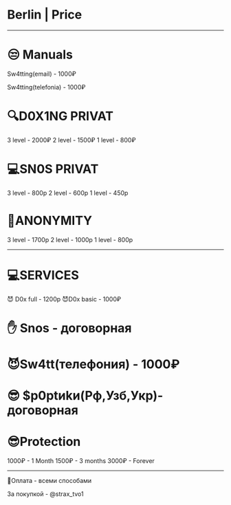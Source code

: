 # Berlin | Price

- - - - - - - - - - - - - - - - - - 
# 😒 Manuals

Sw4tting(email) - 1000₽

Sw4tting(telefonia) - 1000₽

# 🔍D0X1NG PRIVAT
  3 level - 2000₽
  2 level - 1500₽
  1 level - 800₽

# 💻SN0S  PRIVAT 

3 level - 800р
2 level - 600р
1 level - 450р

# 👺ANONYMITY

3 level - 1700р
2 level - 1000р
1 level -  800р

- - - - - - - - - - - - - - - - - - 
# 💻SERVICES 

😈 D0x full - 1200р
😈D0x basic - 1000₽

# ✋ Snos - договорная

# 😈Sw4tt(телефония) - 1000₽
     

# 😎 $p0ptиkи(Рф,Узб,Укр)- договорная

# 😎Protection
1000₽ - 1 Month
1500₽ -  3 months
3000₽ - Forever 

- - - - - - - - - - - - - - - - - - 
💸Оплата - всеми способами

За покупкой - @strax_tvo1
